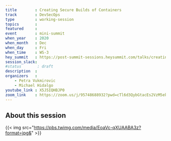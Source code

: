 ```yaml
---
title        : Creating Secure Builds of Containers
track        : DevSecOps
type         : working-session
topics       :
featured     :
event        : mini-summit
when_year    : 2020
when_month   : Dec
when_day     : Fri
when_time    : WS-3
hey_summit   : https://post-summit-sessions.heysummit.com/talks/creating-secure-builds-of-containers/
session_slack:
#status       : draft
description  :
organizers   :
    - Petra Vukmirovic
    - Michael Hidalgo
youtube_link : X5J5IQHBJP0
zoom_link    : https://zoom.us/j/95748688932?pwd=cTl6d3QybGtacEs2VzM5ekZDNFM5dz09
---
```


## About this session

{{< img src="https://pbs.twimg.com/media/EoaVc-qXUAABA3z?format=jpg&" >}}
